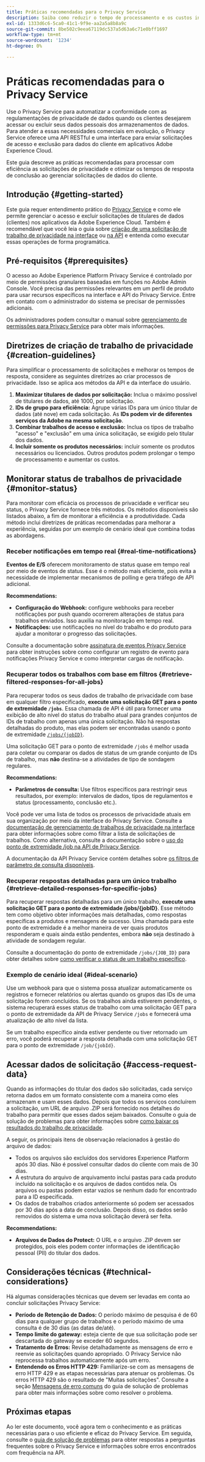```yaml
---
title: Práticas recomendadas para o Privacy Service
description: Saiba como reduzir o tempo de processamento e os custos incorridos com sua organização ao concluir solicitações de privacidade seguindo estas diretrizes de uso ideal.
exl-id: 1333d6c6-5ca0-41c1-9f9e-aa2a5a8b8a9c
source-git-commit: 8be502c9eea67119dc537a5d63a6c71e0bff1697
workflow-type: tm+mt
source-wordcount: '1234'
ht-degree: 0%

---
```


# Práticas recomendadas para o Privacy Service

Use o Privacy Service para automatizar a conformidade com as regulamentações de privacidade de dados quando os clientes desejarem acessar ou excluir seus dados pessoais dos armazenamentos de dados. Para atender a essas necessidades comerciais em evolução, o Privacy Service oferece uma API RESTful e uma interface para enviar solicitações de acesso e exclusão para dados do cliente em aplicativos Adobe Experience Cloud.

Este guia descreve as práticas recomendadas para processar com eficiência as solicitações de privacidade e otimizar os tempos de resposta de conclusão ao gerenciar solicitações de dados do cliente.

## Introdução {#getting-started}

Este guia requer entendimento prático do [Privacy Service](./home.md) e como ele permite gerenciar o acesso e excluir solicitações de titulares de dados (clientes) nos aplicativos da Adobe Experience Cloud. Também é recomendável que você leia o guia sobre [criação de uma solicitação de trabalho de privacidade na interface](./ui/user-guide.md#create-a-new-privacy-job-request) ou [na API](./api/overview.md) e entenda como executar essas operações de forma programática.

## Pré-requisitos {#prerequisites}

O acesso ao Adobe Experience Platform Privacy Service é controlado por meio de permissões granulares baseadas em funções no Adobe Admin Console. Você precisa das permissões relevantes em um perfil de produto para usar recursos específicos na interface e API do Privacy Service. Entre em contato com o administrador do sistema se precisar de permissões adicionais.

Os administradores podem consultar o manual sobre [gerenciamento de permissões para Privacy Service](./permissions.md) para obter mais informações.

## Diretrizes de criação de trabalho de privacidade {#creation-guidelines}

Para simplificar o processamento de solicitações e melhorar os tempos de resposta, considere as seguintes diretrizes ao criar processos de privacidade. Isso se aplica aos métodos da API e da interface do usuário.

1. **Maximizar titulares de dados por solicitação:** Inclua o máximo possível de titulares de dados, até 1000, por solicitação.
2. **IDs de grupo para eficiência:** Agrupe várias IDs para um único titular de dados (até nove) em cada solicitação. As **IDs podem vir de diferentes serviços da Adobe na mesma solicitação**.
3. **Combinar trabalhos de acesso e exclusão:** Inclua os tipos de trabalho &quot;acesso&quot; e &quot;exclusão&quot; em uma única solicitação, se exigido pelo titular dos dados.
4. **Incluir somente os produtos necessários:** incluir somente os produtos necessários ou licenciados. Outros produtos podem prolongar o tempo de processamento e aumentar os custos.

## Monitorar status de trabalhos de privacidade {#monitor-status}

Para monitorar com eficácia os processos de privacidade e verificar seu status, o Privacy Service fornece três métodos. Os métodos disponíveis são listados abaixo, a fim de monitorar a eficiência e a produtividade. Cada método inclui diretrizes de práticas recomendadas para melhorar a experiência, seguidas por um exemplo de cenário ideal que combina todas as abordagens.

### Receber notificações em tempo real {#real-time-notifications}

**Eventos de E/S** oferecem monitoramento de status quase em tempo real por meio de eventos de status. Esse é o método mais eficiente, pois evita a necessidade de implementar mecanismos de polling e gera tráfego de API adicional.

**Recommendations:**

- **Configuração do Webhook:** configure webhooks para receber notificações por push quando ocorrerem alterações de status para trabalhos enviados. Isso auxilia na monitoração em tempo real.
- **Notificações:** use notificações no nível do trabalho e do produto para ajudar a monitorar o progresso das solicitações.

Consulte a documentação sobre [assinatura de eventos Privacy Service](./privacy-events.md) para obter instruções sobre como configurar um registro de evento para notificações Privacy Service e como interpretar cargas de notificação.

### Recuperar todos os trabalhos com base em filtros {#retrieve-filtered-responses-for-all-jobs}

Para recuperar todos os seus dados de trabalho de privacidade com base em qualquer filtro especificado, **execute uma solicitação GET para o ponto de extremidade `/jobs`**. Essa chamada de API é útil para fornecer uma exibição de alto nível do status do trabalho atual para grandes conjuntos de IDs de trabalho com apenas uma única solicitação. Não há respostas detalhadas do produto, mas elas podem ser encontradas usando o ponto de extremidade [`/jobs/{jobID}`](#retrieve-detailed-responses-for-specific-jobs).

Uma solicitação GET para o ponto de extremidade `/jobs` é melhor usada para coletar ou comparar os dados de status de um grande conjunto de IDs de trabalho, mas **não** destina-se a atividades de tipo de sondagem regulares.

**Recommendations:**

- **Parâmetros de consulta:** Use filtros específicos para restringir seus resultados, por exemplo: intervalos de dados, tipos de regulamentos e status (processamento, conclusão etc.).

Você pode ver uma lista de todos os processos de privacidade atuais em sua organização por meio da interface do Privacy Service. Consulte a [documentação de gerenciamento de trabalhos de privacidade na interface](./ui/user-guide.md#job-requests) para obter informações sobre como filtrar a lista de solicitações de trabalhos. Como alternativa, consulte a documentação sobre o [uso do ponto de extremidade /job na API de Privacy Service](./api/privacy-jobs.md).

A documentação da API Privacy Service contém detalhes sobre [os filtros de parâmetro de consulta disponíveis](https://developer.adobe.com/experience-platform-apis/references/privacy-service/#tag/Privacy-jobs/operation/listPrivacyJobs).

### Recuperar respostas detalhadas para um único trabalho {#retrieve-detailed-responses-for-specific-jobs}

Para recuperar respostas detalhadas para um único trabalho, **execute uma solicitação GET para o ponto de extremidade /jobs/{jobID}**. Esse método tem como objetivo obter informações mais detalhadas, como respostas específicas a produtos e mensagens de sucesso. Uma chamada para este ponto de extremidade é a melhor maneira de ver quais produtos responderam e quais ainda estão pendentes, embora **não** seja destinado à atividade de sondagem regular.

Consulte a documentação do ponto de extremidade `/jobs/{JOB_ID}` para obter detalhes sobre [como verificar o status de um trabalho específico](./api/privacy-jobs.md#check-status).

### Exemplo de cenário ideal {#ideal-scenario}

Use um webhook para que o sistema possa atualizar automaticamente os registros e fornecer relatórios ou alertas quando os grupos das IDs de uma solicitação forem concluídos. Se os trabalhos ainda estiverem pendentes, o sistema recuperará esses status de trabalho com uma solicitação GET para o ponto de extremidade da API de Privacy Service `/jobs` e fornecerá uma atualização de alto nível da lista.

Se um trabalho específico ainda estiver pendente ou tiver retornado um erro, você poderá recuperar a resposta detalhada com uma solicitação GET para o ponto de extremidade `/job/{jobId}`.

## Acessar dados de solicitação {#access-request-data}

Quando as informações do titular dos dados são solicitadas, cada serviço retorna dados em um formato consistente com a maneira como eles armazenam e usam esses dados. Depois que todos os serviços concluírem a solicitação, um URL de arquivo .ZIP será fornecido nos detalhes do trabalho para permitir que esses dados sejam baixados. Consulte o guia de solução de problemas para obter informações sobre [como baixar os resultados do trabalho de privacidade](https://experienceleague.adobe.com/docs/experience-platform/privacy/troubleshooting-guide.html?lang=pt-BR#how-do-i-download-the-results-of-my-completed-privacy-jobs%3F).

A seguir, os principais itens de observação relacionados à gestão do arquivo de dados:

- Todos os arquivos são excluídos dos servidores Experience Platform após 30 dias. Não é possível consultar dados do cliente com mais de 30 dias.
- A estrutura do arquivo de arquivamento inclui pastas para cada produto incluído na solicitação e os arquivos de dados contidos nela. Os arquivos ou pastas podem estar vazios se nenhum dado for encontrado para a ID especificada.
- Os dados de trabalhos criados anteriormente só podem ser acessados por 30 dias após a data de conclusão. Depois disso, os dados serão removidos do sistema e uma nova solicitação deverá ser feita.

**Recommendations:**

- **Arquivos de Dados do Protect:** O URL e o arquivo .ZIP devem ser protegidos, pois eles podem conter informações de identificação pessoal (PII) do titular dos dados.

## Considerações técnicas {#technical-considerations}

Há algumas considerações técnicas que devem ser levadas em conta ao concluir solicitações Privacy Service:

- **Período de Retenção de Dados:** O período máximo de pesquisa é de 60 dias para qualquer grupo de trabalhos e o período máximo de uma consulta é de 30 dias (as datas de/até).
- **Tempo limite do gateway:** esteja ciente de que sua solicitação pode ser descartada do gateway se exceder 60 segundos.
- **Tratamento de Erros:** Revise detalhadamente as mensagens de erro e reenvie as solicitações quando apropriado. O Privacy Service não reprocessa trabalhos automaticamente após um erro.
- **Entendendo os Erros HTTP 429:** Familiarize-se com as mensagens de erro HTTP 429 e as etapas necessárias para atenuar os problemas. Os erros HTTP 429 são o resultado de &quot;Muitas solicitações&quot;. Consulte a seção [Mensagens de erro comuns](./troubleshooting-guide.md#common-error-messages) do guia de solução de problemas para obter mais informações sobre como resolver o problema.

## Próximas etapas

Ao ler este documento, você agora tem o conhecimento e as práticas necessárias para o uso eficiente e eficaz do Privacy Service. Em seguida, consulte o [guia de solução de problemas](./troubleshooting-guide.md) para obter respostas a perguntas frequentes sobre o Privacy Service e informações sobre erros encontrados com frequência na API.
